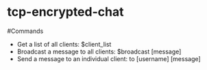 # tcp-encrypted-chat

#Commands
- Get a list of all clients:              $client_list
- Broadcast a message to all clients:     $broadcast [message]
- Send a message to an individual client: to [username] [message]
